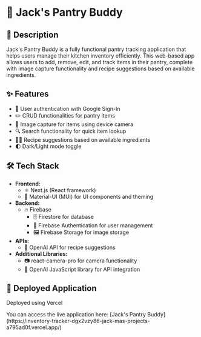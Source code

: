 # 🥘 Jack's Pantry Buddy

## 📝 Description
Jack's Pantry Buddy is a fully functional pantry tracking application that helps users manage their kitchen inventory efficiently. This web-based app allows users to add, remove, edit, and track items in their pantry, complete with image capture functionality and recipe suggestions based on available ingredients.

## ✨ Features
- 🔐 User authentication with Google Sign-In
- ✏️ CRUD functionalities for pantry items
- 📸 Image capture for items using device camera
- 🔍 Search functionality for quick item lookup
- 👨‍🍳 Recipe suggestions based on available ingredients
- 🌓 Dark/Light mode toggle

## 🛠️ Tech Stack
- **Frontend:**
  - ⚛️ Next.js (React framework)
  - 🎨 Material-UI (MUI) for UI components and theming
- **Backend:**
  - 🔥 Firebase
    - 🗄️ Firestore for database
    - 🔐 Firebase Authentication for user management
    - 🖼️ Firebase Storage for image storage
- **APIs:**
  - 🤖 OpenAI API for recipe suggestions
- **Additional Libraries:**
  - 📷 react-camera-pro for camera functionality
  - 🧠 OpenAI JavaScript library for API integration

## 🚀 Deployed Application
<p>Deployed using Vercel</p> 
You can access the live application here: [Jack's Pantry Buddy](https://inventory-tracker-dgx2vzy86-jack-mas-projects-a795ad0f.vercel.app/)
